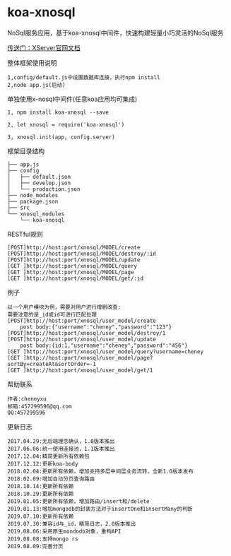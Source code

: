 # koa-xnosql
NoSql服务应用，基于koa-xnosql中间件，快速构建轻量小巧灵活的NoSql服务

[传送门：XServer官网文档](http://www.xserver.top)

整体框架使用说明
>
	1,config/default.js中设置数据库连接，执行npm install
	2,node app.js(启动)

单独使用x-nosql中间件(任意koa应用均可集成)
>
	1, npm install koa-xnosql --save

	2, let xnosql = require('koa-xnosql')

	3, xnosql.init(app, config.server)

框架目录结构
>
	├── app.js
	├── config
	│   ├── default.json
	│   ├── develop.json
	│   └── production.json
	├── node_modules
	├── package.json
	├── src
	└── xnosql_modules
	    └── koa-xnosql

RESTful规则
>
	[POST]http://host:port/xnosql/MODEL/create
	[POST]http://host:port/xnosql/MODEL/destroy/:id
	[POST]http://host:port/xnosql/MODEL/update
	[GET ]http://host:port/xnosql/MODEL/query
	[GET ]http://host:port/xnosql/MODEL/page
	[GET ]http://host:port/xnosql/MODEL/get/:id

例子
>
	以一个用户模块为例，需要对用户进行增删改查:
	需要注意的是_id或id可进行匹配处理
	[POST]http://host:port/xnosql/user_model/create
		post body:{"username":"cheney","password":"123"}
	[POST]http://host:port/xnosql/user_model/destroy/1
	[POST]http://host:port/xnosql/user_model/update
		post body:{id:1,"username":"cheney","password":"456"}
	[GET ]http://host:port/xnosql/user_model/query?username=cheney
	[GET ]http://host:port/xnosql/user_model/page?sortBy=createAt&sortOrder=-1
	[GET ]http://host:port/xnosql/user_model/get/1

帮助联系
>
	作者:cheneyxu
	邮箱:457299596@qq.com
	QQ:457299596

更新日志
>
	2017.04.29:无后端理念确认，1.0版本推出
	2017.06.06:统一使用连接池，1.1版本推出
	2017.12.04:精简更新所有依赖包
	2017.12.12:更新koa-body
	2018.02.04:更新所有依赖，增加支持多层中间层业务流转，全新1.0版本发布
	2018.02.09:增加自动分页查询路由
	2018.10.14:更新所有依赖
	2018.10.29:更新所有依赖
	2019.01.05:更新所有依赖，增加路由/insert和/delete
	2019.01.13:增加mongodb的封装方法对于insertOne和insertMany的判断
	2019.07.10:更新所有依赖
	2019.07.30:兼容id与_id，精简日志，2.0版本推出
	2019.08.06:采用原生mondodb对象，重构API
	2019.08.08:支持mongo rs
	2019.08.09:完善分页